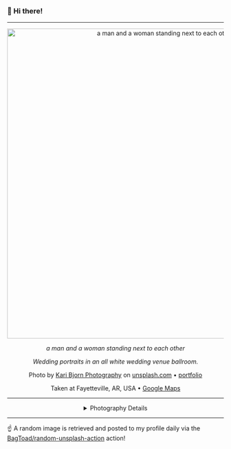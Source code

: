 ### 👋 Hi there!

----
<div align="center">
  <img width="720" src="https://images.unsplash.com/photo-1704283135253-218a9d250302?crop=entropy&cs=tinysrgb&fit=max&fm=jpg&ixid=M3w1NTI0NDl8MHwxfHJhbmRvbXx8fHx8fHx8fDE3MDYwNzU3OTJ8&ixlib=rb-4.0.3&q=80&w=1080" alt="a man and a woman standing next to each other">
  
  <em>a man and a woman standing next to each other</em>
  
  <em>Wedding portraits in an all white wedding venue ballroom.</em>

  Photo by [Kari Bjorn Photography](https://www.karibjorn.com/iceland-elopement-photographers) on [unsplash.com](https://unsplash.com/) • [portfolio](https://www.karibjorn.com/iceland-elopement-photographers)
  
  Taken at Fayetteville, AR, USA • [Google Maps](https://www.google.com/maps/search/?api=1&query=36.062658,-94.160584)
  
  ---
  
<details>
<summary>Photography Details</summary>
  
| Parameter     | Value |
| ------------- | ----- |
| Camera Model  |  EOS 6D Mark II |
| Exposure Time | 1/125 |
| Aperture      | 5 |
| Focal Length  | 70.0 |
| ISO           | 400 |
| Location      | Fayetteville, AR, USA (United States) |
| Coordinates   | Latitude 36.062658, Longitude -94.160584 |

</details>

</div>

----

☝️ A random image is retrieved and posted to my profile daily via the [BagToad/random-unsplash-action](https://github.com/BagToad/random-unsplash-action) action!
